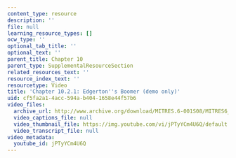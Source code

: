 ```yaml
---
content_type: resource
description: ''
file: null
learning_resource_types: []
ocw_type: ''
optional_tab_title: ''
optional_text: ''
parent_title: Chapter 10
parent_type: SupplementalResourceSection
related_resources_text: ''
resource_index_text: ''
resourcetype: Video
title: 'Chapter 10.2.1: Edgerton''s Boomer (demo only)'
uid: cf5fa2a1-4acc-594a-b404-1658e44f57b6
video_files:
  archive_url: http://www.archive.org/download/MITRES.6-001S08/MITRES6_001S08_10-2-1_demo_220k.mp4
  video_captions_file: null
  video_thumbnail_file: https://img.youtube.com/vi/jPTyYCm4U6Q/default.jpg
  video_transcript_file: null
video_metadata:
  youtube_id: jPTyYCm4U6Q
---
```

